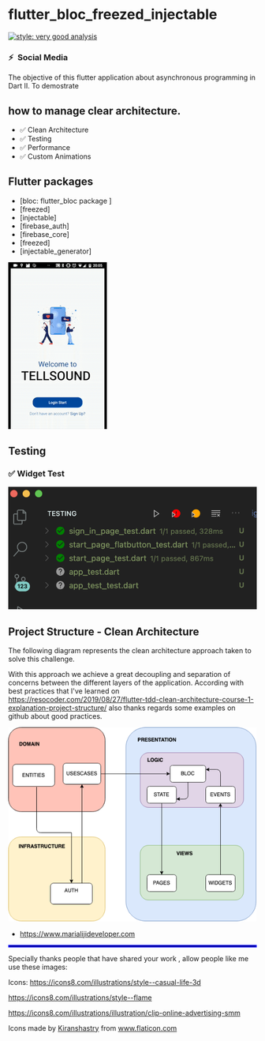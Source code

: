 # flutter_bloc_freezed_injectable
[![style: very good analysis](https://img.shields.io/badge/style-very_good_analysis-B22C89.svg)](https://pub.dev/packages/very_good_analysis)

### ⚡&ensp;Social Media

The objective of this flutter application about asynchronous programming in Dart II.
To demostrate 
## how to manage clear architecture.

- ✅  Clean Architecture
- ✅  Testing
- ✅  Performance
- ✅  Custom Animations

## Flutter packages
 - [bloc: flutter_bloc package ] 
 - [freezed]
 - [injectable]
 - [firebase_auth]
 - [firebase_core]
 - [freezed]
 - [injectable_generator]



![Output sample](video.gif)



## Testing
### ✅ Widget Test

![](assets/readme/widget_test.png)



## Project Structure - Clean Architecture

The following diagram represents the clean architecture approach taken to solve this challenge.

With this approach we achieve a great decoupling and separation of concerns between the different layers of the application.
According with best practices that I've learned on https://resocoder.com/2019/08/27/flutter-tdd-clean-architecture-course-1-explanation-project-structure/
also thanks regards some examples on github about good practices. 


![](assets/readme/clear_archicteture_scope.png)


- https://www.marialijideveloper.com




<hr style="border:2px solid blue"> </hr>

Specially thanks people  that have shared your work , allow people like me use these images:

Icons:
https://icons8.com/illustrations/style--casual-life-3d 

https://icons8.com/illustrations/style--flame

https://icons8.com/illustrations/illustration/clip-online-advertising-smm

<div>Icons made by <a href="https://www.flaticon.com/authors/kiranshastry" title="Kiranshastry">Kiranshastry</a> from <a href="https://www.flaticon.com/" title="Flaticon">www.flaticon.com</a></div>








